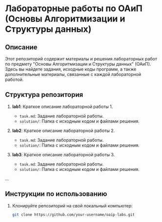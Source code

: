 # Лабораторные работы по ОАиП (Основы Алгоритмизации и Структуры данных)

## Описание

Этот репозиторий содержит материалы и решения лабораторных работ по предмету "Основы Алгоритмизации и Структуры данных" (ОАиП). Здесь вы найдете задания, исходные коды программ, а также дополнительные материалы, связанные с каждой лабораторной работой.

## Структура репозитория

1. **lab1**: Краткое описание лабораторной работы 1.
   - `task.md`: Задание лабораторной работы.
   - `solution/`: Папка с исходным кодом и файлами решения.

2. **lab2**: Краткое описание лабораторной работы 2.
   - `task.md`: Задание лабораторной работы.
   - `solution/`: Папка с исходным кодом и файлами решения.

3. **lab3**: Краткое описание лабораторной работы 3.
   - `task.md`: Задание лабораторной работы.
   - `solution/`: Папка с исходным кодом и файлами решения.

...

## Инструкции по использованию

1. Клонируйте репозиторий на свой локальный компьютер:

   ```bash
   git clone https://github.com/your-username/oaip-labs.git
